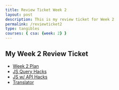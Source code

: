 ```yaml
---
title: Review Ticket Week 2
layout: post
description: This is my review ticket for Week 2
permalink: /reviewticket2
type: tangibles
courses: { csa: {week: 2} }
---
```


## My Week 2 Review Ticket

- [Week 2 Plan]({{site.baseurl}}/week2plan)
- [JS Query Hacks]({{site.baseurl}}/jsquery)
- [JS w/ API Hacks]({{site.baseurl}}/jsapi)
- [Translator]({{site.baseurl}}/translator)

